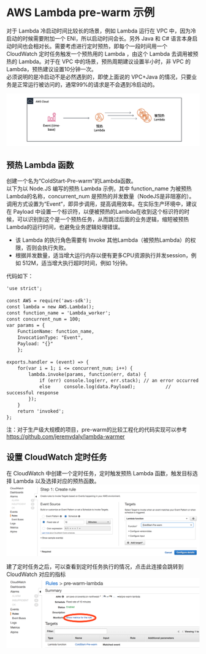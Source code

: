 # AWS Lambda pre-warm 示例

对于 Lambda 冷启动时间比较长的场景，例如 Lambda 运行在 VPC 中，因为冷启动的时候需要附加一个 ENI，所以启动时间会长。另外 Java 和 C# 语言本身启动时间也会相对长。需要考虑进行定时预热，即每个一段时间用一个 CloudWatch 定时任务触发一个预热用的 Lambda ，由这个 Lambda 去调用被预热的 Lambda。对于在 VPC 中的场景，预热周期建议设置半小时，非 VPC 的Lambda，预热建议设置10分钟一次。  
必须说明的是冷启动不是必然遇到的，即使上面说的 VPC+Java 的情况，只要业务是正常运行被访问的，通常99%的请求是不会遇到冷启动的。
  
![img](./pic1.png)

## 预热 Lambda 函数

创建一个名为“ColdStart-Pre-warm”的Lambda函数。  
以下为以 Node.JS 编写的预热 Lambda 示例，其中 function_name 为被预热Lambda的名称，concurrent_num 是预热的并发数量（NodeJS是非阻塞的）。调用方式设置为“Event“，即异步调用，提高调用效率。在实际生产环境中，建议在 Payload 中设置一个标识符，以便被预热的Lambda在收到这个标识符的时候，可以识别到这个是一个预热任务，从而跳过后面的业务逻辑，缩短被预热Lambda的运行时间，也避免业务逻辑处理错误。    
* 该 Lambda 的执行角色需要有 Invoke 其他Lambda（被预热Lambda）的权限，否则会执行失败。  
* 根据并发数量，适当增大运行内存以便有更多CPU资源执行并发session，例如 512M，适当增大执行超时时间，例如 1分钟。  

代码如下：

    'use strict';

    const AWS = require('aws-sdk');
    const lambda = new AWS.Lambda();
    const function_name = 'Lambda_worker';
    const concurrent_num = 100;
    var params = {
        FunctionName: function_name, 
        InvocationType: "Event",
        Payload: "{}"
        };
        
    exports.handler = (event) => {
        for(var i = 1; i <= concurrent_num; i++) {
            lambda.invoke(params, function(err, data) {
                if (err) console.log(err, err.stack); // an error occurred
                else     console.log(data.Payload);           // successful response
            });
        }
        return 'invoked';
    };
  

注：对于生产级大规模的项目，pre-warm的比较工程化的代码实现可以参考 https://github.com/jeremydaly/lambda-warmer  

## 设置 CloudWatch 定时任务
在 CloudWatch 中创建一个定时任务，定时触发预热 Lambda 函数，触发目标选择 Lambda 以及选择对应的预热函数。
![CW定时任务](./pic2.png)

建了定时任务之后，可以查看到定时任务执行的情况，点击此连接会跳转到 CloudWatch 对应的指标  
![定时任务执行](./pic3b.png)